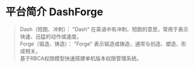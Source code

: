 # 平台简介 DashForge

> Dash（短跑、冲刺）： "Dash" 在英语中有冲刺、短跑的意思，常用于表示快速、迅猛的动作或速度。\
> Forge（锻造、铸造）： "Forge" 表示锻造或铸造，通常与创造、塑造、形成相关。\
> 基于RBCA权限模型快速搭建单机版本权限管理系统。
